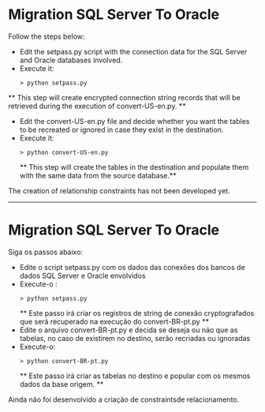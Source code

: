 
# Migration SQL Server To Oracle

Follow the steps below:
  - Edit the setpass.py script with the connection data for the SQL Server and Oracle databases involved.
  - Execute it:
      ```terminal
      > python setpass.py
      ```
  ** This step will create encrypted connection string records that will be retrieved during the execution of convert-US-en.py. **
  - Edit the convert-US-en.py file and decide whether you want the tables to be recreated or ignored in case they exist in the destination.
  - Execute it:
      ```terminal
      > python convert-US-en.py
      ```
      ** This step will create the tables in the destination and populate them with the same data from the source database.**

The creation of relationship constraints has not been developed yet.

-------------------------------------------------------------------------------------------------------------------------------------------------

# Migration SQL Server To Oracle

Siga os passos abaixo:
  - Edite o script setpass.py com os dados das conexões dos bancos de dados SQL Server e Oracle envolvidos
  - Execute-o : 
      ```terminal
      > python setpass.py
      ```
      ** Este passo irá criar os registros de string de conexão cryptografados que será recuperado na execução do convert-BR-pt.py **
  - Edite o arquivo convert-BR-pt.py e decida se deseja ou não que as tabelas, no caso de existirem no destino, serão recriadas ou ignoradas
  - Execute-o:
      ```terminal
      > python convert-BR-pt.py
      ```
      ** Este passo irá criar as tabelas no destino e popular com os mesmos dados da base origem. **

Ainda não foi desenvolvido a criação de constraintsde relacionamento.

